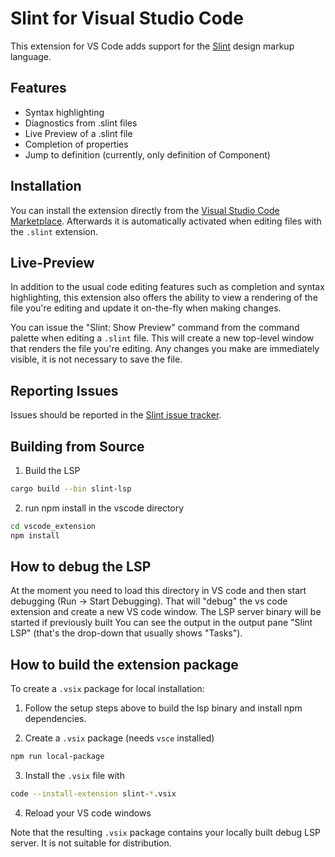 # Slint for Visual Studio Code

This extension for VS Code adds support for the [Slint](https://sixtyfps.io) design markup language.

## Features

 - Syntax highlighting
 - Diagnostics from .slint files
 - Live Preview of a .slint file
 - Completion of properties
 - Jump to definition (currently, only definition of Component)

## Installation

You can install the extension directly from the [Visual Studio Code Marketplace](https://marketplace.visualstudio.com/items?itemName=Slint.slint). Afterwards it is
automatically activated when editing files with the `.slint` extension.

## Live-Preview

In addition to the usual code editing features such as completion and syntax highlighting, this extension
also offers the ability to view a rendering of the file you're editing and update it on-the-fly when making
changes.

You can issue the "Slint: Show Preview" command from the command palette when editing a `.slint` file. This
will create a new top-level window that renders the file you're editing. Any changes you make are immediately
visible, it is not necessary to save the file.

## Reporting Issues


Issues should be reported in the [Slint issue tracker](https://github.com/slint-ui/slint/labels/vscode-extension).

## Building from Source

1. Build the LSP

```sh
cargo build --bin slint-lsp
```

2. run npm install in the vscode directory

```sh
cd vscode_extension
npm install
```

## How to debug the LSP

At the moment you need to load this directory in VS code and then start debugging (Run -> Start Debugging).
That will "debug" the vs code extension and create a new VS code window. The LSP server binary will be started if previously built
You can see the output in the output pane "Slint LSP" (that's the drop-down that usually shows "Tasks").

## How to build the extension package

To create a `.vsix` package for local installation:

1. Follow the setup steps above to build the lsp binary and install npm dependencies.

2. Create a `.vsix` package (needs `vsce` installed)

```sh
npm run local-package
```
3. Install the `.vsix` file with

```sh
code --install-extension slint-*.vsix
```

4. Reload your VS code windows

Note that the resulting `.vsix` package contains your locally built debug LSP server. It is not suitable for distribution.
